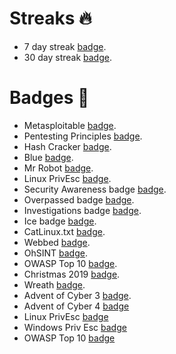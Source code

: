 # Streaks 🔥
- 7 day streak [badge](https://tryhackme.com/rgibesh/badges/7-day-streak).
- 30 day streak [badge](https://tryhackme.com/rgibesh/badges/30-day-streak).

# Badges 📛
- Metasploitable [badge](https://tryhackme.com/rgibesh/badges/metasploitable).
- Pentesting Principles [badge](https://tryhackme.com/rgibesh/badges/intro-to-pentesting).
- Hash Cracker [badge](https://tryhackme.com/rgibesh/badges/hash-cracker).
- Blue [badge](https://tryhackme.com/rgibesh/badges/blue).
- Mr Robot [badge](https://tryhackme.com/rgibesh/badges/mr-robot).
- Linux PrivEsc [badge](https://tryhackme.com/rgibesh/badges/linux-privesc).
- Security Awareness badge [badge](https://tryhackme.com/rgibesh/badges/security-awareness).
- Overpassed badge [badge](https://tryhackme.com/rgibesh/badges/overpass).
- Investigations badge [badge](https://tryhackme.com/rgibesh/badges/investigations).
- Ice badge [badge](https://tryhackme.com/rgibesh/badges/ice).
- CatLinux.txt [badge](https://tryhackme.com/rgibesh/badges/terminaled).
- Webbed [badge](https://tryhackme.com/rgibesh/badges/web-fund).
- OhSINT [badge](https://tryhackme.com/rgibesh/badges/ohsint).
- OWASP Top 10 [badge](https://tryhackme.com/rgibesh/badges/owasp-10).
- Christmas 2019 [badge](https://tryhackme.com/rgibesh/badges/christmas2019).
- Wreath [badge](https://tryhackme.com/rgibesh/badges/wreath).
- Advent of Cyber 3 [badge](https://tryhackme.com/rgibesh/badges/adventofcyber3).
- Advent of Cyber 4 [badge](https://tryhackme.com/rgibesh/badges/adventofcyber4)
- Linux PrivEsc [badge](https://tryhackme.com/rgibesh/badges/linux-privesc)
- Windows Priv Esc [badge](https://tryhackme.com/rgibesh/badges/win-priv-esc)
- OWASP Top 10 [badge](https://tryhackme.com/rgibesh/badges/owasp-10)
